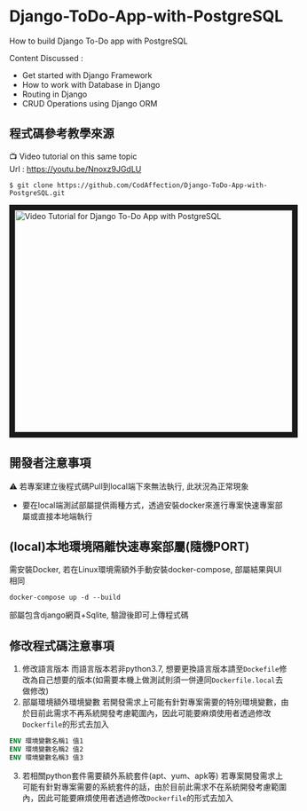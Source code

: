 # Django-ToDo-App-with-PostgreSQL

How to build Django To-Do app with PostgreSQL

Content Discussed :
- Get started with Django Framework
- How to work with Database in Django
- Routing in Django
- CRUD Operations using Django ORM

## 程式碼參考教學來源
 :tv: Video tutorial on this same topic  
 Url : https://youtu.be/Nnoxz9JGdLU
 ```
$ git clone https://github.com/CodAffection/Django-ToDo-App-with-PostgreSQL.git
```
<a href="http://www.youtube.com/watch?feature=player_embedded&v=Nnoxz9JGdLU
" target="_blank"><img src="http://img.youtube.com/vi/Nnoxz9JGdLU/0.jpg" 
alt="Video Tutorial for Django To-Do App with PostgreSQL" width="500" height="400" border="10" /></a>

## 開發者注意事項
:warning: 若專案建立後程式碼Pull到local端下來無法執行, 此狀況為正常現象
* 要在local端測試部屬提供兩種方式，透過安裝docker來進行專案快速專案部屬或直接本地端執行

## (local)本地環境隔離快速專案部屬(隨機PORT)
需安裝Docker, 若在Linux環境需額外手動安裝docker-compose, 部屬結果與UI相同
``` 
docker-compose up -d --build 
```
部屬包含django網頁+Sqlite, 驗證後即可上傳程式碼

## 修改程式碼注意事項
1. 修改語言版本
而語言版本若非python3.7, 想要更換語言版本請至`Dockefile`修改為自己想要的版本(如需要本機上做測試則須一併連同`Dockerfile.local`去做修改)
2. 部屬環境額外環境變數
若開發需求上可能有針對專案需要的特別環境變數，由於目前此需求不再系統開發考慮範圍內，因此可能要麻煩使用者透過修改`Dockerfile`的形式去加入
```dockerfile
ENV 環境變數名稱1 值1
ENV 環境變數名稱2 值2
ENV 環境變數名稱3 值3
```
3. 若相關python套件需要額外系統套件(apt、yum、apk等)
若專案開發需求上可能有針對專案需要的系統套件的話，由於目前此需求不在系統開發考慮範圍內，因此可能要麻煩使用者透過修改`Dockerfile`的形式去加入
```dockerfile

```

